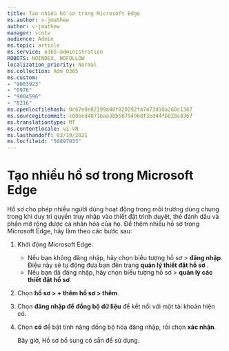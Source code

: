 ```yaml
---
title: Tạo nhiều hồ sơ trong Microsoft Edge
ms.author: v-jmathew
author: v-jmathew
manager: scotv
audience: Admin
ms.topic: article
ms.service: o365-administration
ROBOTS: NOINDEX, NOFOLLOW
localization_priority: Normal
ms.collection: Adm_O365
ms.custom:
- "9003923"
- "6976"
- "9004596"
- "8216"
ms.openlocfilehash: 0c67e8e82199a40f820292fa7473d10a260c1367
ms.sourcegitcommit: c08bed4071baa3bb5879496df3ed44fb828c8367
ms.translationtype: MT
ms.contentlocale: vi-VN
ms.lasthandoff: 03/19/2021
ms.locfileid: "50897033"
---
```

# <a name="create-multiple-profiles-in-microsoft-edge"></a>Tạo nhiều hồ sơ trong Microsoft Edge

Hồ sơ cho phép nhiều người dùng hoạt động trong môi trường dùng chung trong khi duy trì quyền truy nhập vào thiết đặt trình duyệt, thẻ đánh dấu và phần mở rộng được cá nhân hóa của họ. Để thêm nhiều hồ sơ trong Microsoft Edge, hãy làm theo các bước sau:

1. Khởi động Microsoft Edge.
    - Nếu bạn không đăng nhập, hãy chọn biểu tượng hồ sơ > **đăng nhập**. Điều này sẽ tự động đưa bạn đến trang **quản lý thiết đặt hồ sơ** .
    - Nếu bạn đã đăng nhập, hãy chọn biểu tượng hồ sơ > **quản lý các thiết đặt hồ sơ**.
2. Chọn **hồ sơ > + thêm hồ sơ > thêm**.
3. Chọn **đăng nhập để đồng bộ dữ liệu** để kết nối với một tài khoản hiện có.
4. Chọn **có** để bật tính năng đồng bộ hóa đăng nhập, rồi chọn **xác nhận**.

    Bây giờ, Hồ sơ bổ sung có sẵn để sử dụng.
